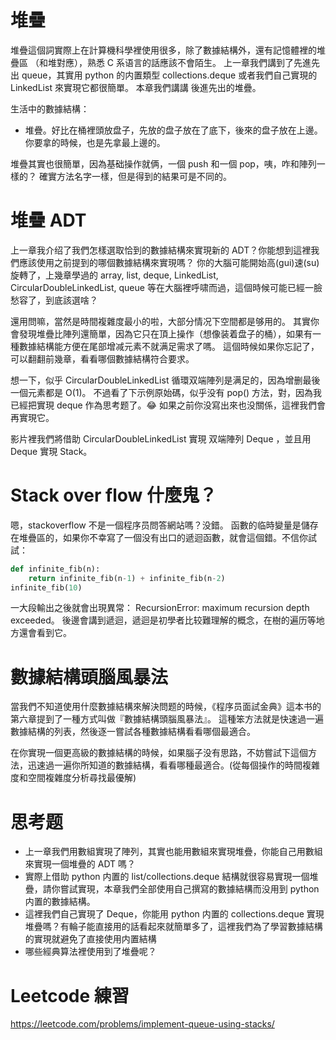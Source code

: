 # 堆疊

堆疊這個詞實際上在計算機科學裡使用很多，除了數據結構外，還有記憶體裡的堆疊區 （和堆對應），熟悉 C 系语言的話應該不會陌生。
上一章我們講到了先進先出 queue，其實用 python 的内置類型 collections.deque 或者我們自己實現的 LinkedList 來實現它都很簡單。
本章我們講講 後進先出的堆疊。

生活中的數據結構：

- 堆疊。好比在桶裡頭放盘子，先放的盘子放在了底下，後來的盘子放在上邊。你要拿的時候，也是先拿最上邊的。

堆疊其實也很簡單，因為基础操作就俩，一個 push 和一個 pop，咦，咋和陣列一樣的？
確實方法名字一樣，但是得到的結果可是不同的。


# 堆疊 ADT

上一章我介绍了我們怎樣選取恰到的數據結構來實現新的 ADT？你能想到這裡我們應該使用之前提到的哪個數據結構來實現嗎？
你的大腦可能開始高(gui)速(su)旋轉了，上幾章學過的 array, list, deque, LinkedList, CircularDoubleLinkedList, queue
等在大腦裡呼啸而過，這個時候可能已經一臉愁容了，到底該選啥？

還用問嘛，當然是時間複雜度最小的啦，大部分情况下空間都是够用的。
其實你會發現堆疊比陣列還簡單，因為它只在頂上操作（想像装着盘子的桶），如果有一種數據結構能方便在尾部增减元素不就满足需求了嗎。
這個時候如果你忘記了，可以翻翻前幾章，看看哪個數據結構符合要求。

想一下，似乎 CircularDoubleLinkedList 循環双端陣列是满足的，因為增删最後一個元素都是 O(1)。
不過看了下示例原始碼，似乎没有 pop() 方法，對，因為我已經把實現 deque 作為思考题了。😂
如果之前你没寫出來也没關係，這裡我們會再實現它。


影片裡我們將借助 CircularDoubleLinkedList 實現 双端陣列 Deque ，並且用 Deque 實現 Stack。


# Stack over flow 什麼鬼？
嗯，stackoverflow 不是一個程序员問答網站嗎？没錯。
函數的临時變量是儲存在堆疊區的，如果你不幸寫了一個没有出口的遞迴函數，就會這個錯。不信你試試：


```py
def infinite_fib(n):
    return infinite_fib(n-1) + infinite_fib(n-2)
infinite_fib(10)
```

一大段輸出之後就會出現異常： RecursionError: maximum recursion depth exceeded。
後邊會講到遞迴，遞迴是初學者比较難理解的概念，在樹的遍历等地方還會看到它。


# 數據結構頭腦風暴法

當我們不知道使用什麼數據結構來解決問题的時候，《程序员面試金典》這本书的第六章提到了一種方式叫做『數據結構頭腦風暴法』。
這種笨方法就是快速過一遍數據結構的列表，然後逐一嘗試各種數據結構看看哪個最適合。

在你實現一個更高級的數據結構的時候，如果腦子没有思路，不妨嘗試下這個方法，迅速過一遍你所知道的數據結構，看看哪種最適合。(從每個操作的時間複雜度和空間複雜度分析尋找最優解)

# 思考题
- 上一章我們用數組實現了陣列，其實也能用數組來實現堆疊，你能自己用數組來實現一個堆疊的 ADT 嗎？
- 實際上借助 python 内置的 list/collections.deque 結構就很容易實現一個堆疊，請你嘗試實現，本章我們全部使用自己撰寫的數據結構而没用到 python 内置的數據結構。
- 這裡我們自己實現了 Deque，你能用 python 内置的 collections.deque 實現堆疊嗎？有輪子能直接用的話看起來就簡單多了，這裡我們為了學習數據結構的實現就避免了直接使用内置結構
- 哪些經典算法裡使用到了堆疊呢？

# Leetcode 練習

https://leetcode.com/problems/implement-queue-using-stacks/
